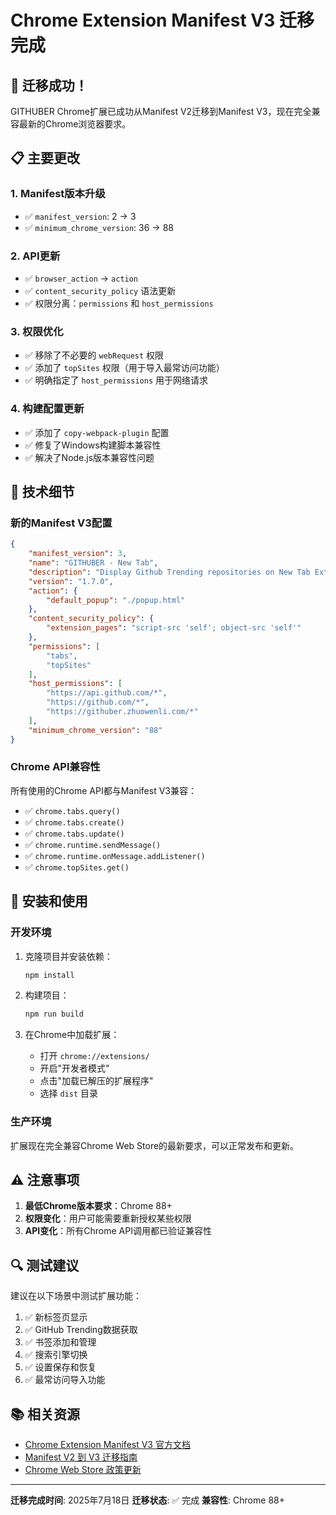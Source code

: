 # Chrome Extension Manifest V3 迁移完成

## 🎉 迁移成功！

GITHUBER Chrome扩展已成功从Manifest V2迁移到Manifest V3，现在完全兼容最新的Chrome浏览器要求。

## 📋 主要更改

### 1. **Manifest版本升级**

- ✅ `manifest_version`: 2 → 3
- ✅ `minimum_chrome_version`: 36 → 88

### 2. **API更新**

- ✅ `browser_action` → `action`
- ✅ `content_security_policy` 语法更新
- ✅ 权限分离：`permissions` 和 `host_permissions`

### 3. **权限优化**

- ✅ 移除了不必要的 `webRequest` 权限
- ✅ 添加了 `topSites` 权限（用于导入最常访问功能）
- ✅ 明确指定了 `host_permissions` 用于网络请求

### 4. **构建配置更新**

- ✅ 添加了 `copy-webpack-plugin` 配置
- ✅ 修复了Windows构建脚本兼容性
- ✅ 解决了Node.js版本兼容性问题

## 🔧 技术细节

### 新的Manifest V3配置

```json
{
    "manifest_version": 3,
    "name": "GITHUBER - New Tab",
    "description": "Display Github Trending repositories on New Tab Extensions",
    "version": "1.7.0",
    "action": {
        "default_popup": "./popup.html"
    },
    "content_security_policy": {
        "extension_pages": "script-src 'self'; object-src 'self'"
    },
    "permissions": [
        "tabs",
        "topSites"
    ],
    "host_permissions": [
        "https://api.github.com/*",
        "https://github.com/*",
        "https://githuber.zhuowenli.com/*"
    ],
    "minimum_chrome_version": "88"
}
```

### Chrome API兼容性

所有使用的Chrome API都与Manifest V3兼容：

- ✅ `chrome.tabs.query()`
- ✅ `chrome.tabs.create()`
- ✅ `chrome.tabs.update()`
- ✅ `chrome.runtime.sendMessage()`
- ✅ `chrome.runtime.onMessage.addListener()`
- ✅ `chrome.topSites.get()`

## 🚀 安装和使用

### 开发环境

1. 克隆项目并安装依赖：

   ```bash
   npm install
   ```
2. 构建项目：

   ```bash
   npm run build
   ```
3. 在Chrome中加载扩展：

   - 打开 `chrome://extensions/`
   - 开启"开发者模式"
   - 点击"加载已解压的扩展程序"
   - 选择 `dist` 目录

### 生产环境

扩展现在完全兼容Chrome Web Store的最新要求，可以正常发布和更新。

## ⚠️ 注意事项

1. **最低Chrome版本要求**：Chrome 88+
2. **权限变化**：用户可能需要重新授权某些权限
3. **API变化**：所有Chrome API调用都已验证兼容性

## 🔍 测试建议

建议在以下场景中测试扩展功能：

1. ✅ 新标签页显示
2. ✅ GitHub Trending数据获取
3. ✅ 书签添加和管理
4. ✅ 搜索引擎切换
5. ✅ 设置保存和恢复
6. ✅ 最常访问导入功能

## 📚 相关资源

- [Chrome Extension Manifest V3 官方文档](https://developer.chrome.com/docs/extensions/mv3/intro/)
- [Manifest V2 到 V3 迁移指南](https://developer.chrome.com/docs/extensions/migrating/)
- [Chrome Web Store 政策更新](https://developer.chrome.com/docs/webstore/mv2-sunset/)

---

**迁移完成时间**: 2025年7月18日
**迁移状态**: ✅ 完成
**兼容性**: Chrome 88+
